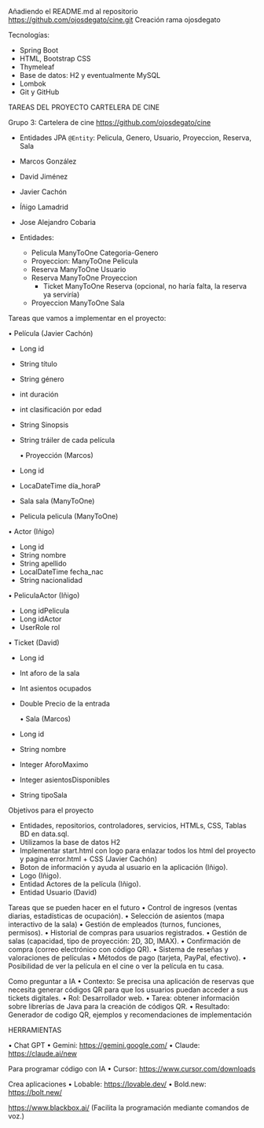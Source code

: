 Añadiendo el README.md al repositorio https://github.com/ojosdegato/cine.git
Creación rama ojosdegato

Tecnologías:
* Spring Boot
* HTML, Bootstrap CSS
* Thymeleaf
* Base de datos: H2 y eventualmente MySQL
* Lombok
* Git y GitHub

TAREAS DEL PROYECTO CARTELERA DE CINE

Grupo 3: Cartelera de cine https://github.com/ojosdegato/cine
* Entidades JPA `@Entity`: Pelicula, Genero, Usuario, Proyeccion, Reserva, Sala
* Marcos González
* David Jiménez
* Javier Cachón
* Íñigo Lamadrid
* Jose Alejandro Cobaria

*  Entidades:
    * Pelicula ManyToOne Categoria-Genero
    * Proyeccion: ManyToOne Pelicula
    * Reserva ManyToOne Usuario
    * Reserva ManyToOne Proyeccion
        * Ticket ManyToOne Reserva (opcional, no haría falta, la reserva ya serviría)
   * Proyeccion ManyToOne Sala

Tareas que vamos a implementar en el proyecto:

   •	Película (Javier Cachón)
*   Long id
*   String título
*   String género
*   int duración
*   int clasificación por edad
*   String Sinopsis
*   String tráiler de cada película

    •	Proyección (Marcos)
*    Long id
*    LocaDateTime día_horaP
*    Sala sala (ManyToOne) 
*    Pelicula pelicula (ManyToOne)

   •	Actor (Iñigo)
*   Long id
*   String nombre
*   String apellido
*   LocalDateTime fecha_nac
*   String nacionalidad

  •	 PeliculaActor (Iñigo)
*    Long idPelicula
*    Long idActor
*    UserRole rol

   •	Ticket (David)
*   Long id
*   Int aforo de la sala
*   Int asientos ocupados
*	Double Precio de la entrada

    •	Sala (Marcos)
*    Long id
*    String nombre
*    Integer AforoMaximo 
*    Integer asientosDisponibles
*    String tipoSala

Objetivos para el proyecto

* Entidades, repositorios, controladores, servicios, HTMLs, CSS, Tablas BD en data.sql.
* Utilizamos la base de datos H2
* Implementar start.html con logo para enlazar todos los html del proyecto y pagina error.html + CSS (Javier Cachón)
* Boton de información y ayuda al usuario en la aplicación (Iñigo).
* Logo (Iñigo).
* Entidad Actores de la película (Iñigo).
* Entidad Usuario (David)

Tareas que se pueden hacer en el futuro
•	Control de ingresos (ventas diarias, estadísticas de ocupación).
•	Selección de asientos (mapa interactivo de la sala)
•	Gestión de empleados (turnos, funciones, permisos).
•	Historial de compras para usuarios registrados.
•	Gestión de salas (capacidad, tipo de proyección: 2D, 3D, IMAX).
•	Confirmación de compra (correo electrónico con código QR).
•	Sistema de reseñas y valoraciones de películas
•	Métodos de pago (tarjeta, PayPal, efectivo).
•	Posibilidad de ver la película en el cine o ver la película en tu casa.


Como preguntar a IA
•	Contexto: Se precisa una aplicación de reservas que necesita generar códigos QR para que los usuarios puedan acceder a sus tickets digitales.
•	Rol: Desarrollador web.
•	Tarea: obtener información sobre librerías de Java para la creación de códigos QR.
•	Resultado: Generador de codigo QR, ejemplos y recomendaciones de implementación

HERRAMIENTAS

•	Chat GPT
•	Gemini: https://gemini.google.com/
•	Claude: https://claude.ai/new

Para programar código con IA
•	Cursor: https://www.cursor.com/downloads

Crea aplicaciones
•	Lobable:  https://lovable.dev/
•	Bold.new:  https://bolt.new/

https://www.blackbox.ai/  (Facilita la programación mediante comandos de voz.)

